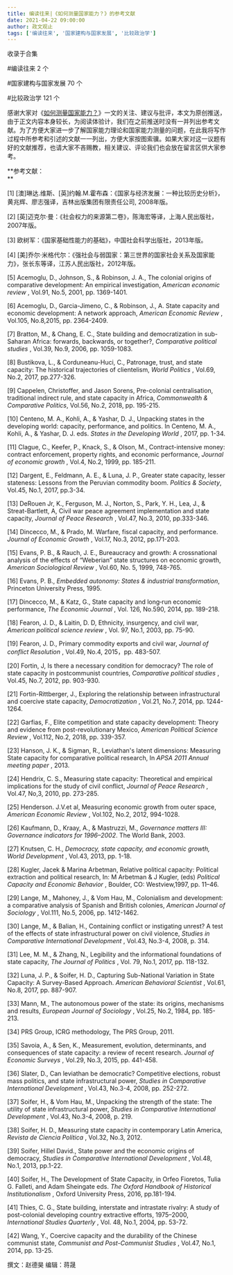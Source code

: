 ```yaml
---
title: 编读往来|《如何测量国家能力？》的参考文献
date: 2021-04-22 09:00:00
author: 政文观止
tags: ['编读往来', '国家建构与国家发展', '比较政治学']
---
```



收录于合集

#编读往来 2 个

#国家建构与国家发展 70 个

#比较政治学 121 个

感谢大家对《[如何测量国家能力？](http://mp.weixin.qq.com/s?__biz=MzI5ODY0MTQ1OA==&mid=2247489485&idx=1&sn=72cc0c938a0ba41c26aec76ee2b28a88&chksm=eca3e690dbd46f860f6ccd34857dd8756ee95e609329a8a2c31a400fb864de74a73b1287afef&scene=21#wechat_redirect)》一文的关注、建议与批评，本文为原创推送，由于正文内容本身较长，为阅读体验计，我们在之前推送时没有一并列出参考文献。为了方便大家进一步了解国家能力理论和国家能力测量的问题，在此我将写作过程中所参考和引述的文献一一列出，方便大家按图索骥。如果大家对这一议题有好的文献推荐，也请大家不吝赐教，相关建议、评论我们也会放在留言区供大家参考。

 **参考文献：  
**

[1] [澳]琳达.维斯、[英]约翰.M.霍布森：《国家与经济发展：一种比较历史分析》，黄兆辉、廖志强译，吉林出版集团有限责任公司, 2008年版。

[2] [英]迈克尔·曼：《社会权力的来源第二卷》，陈海宏等译，上海人民出版社，2007年版。

[3] 欧树军：《国家基础性能力的基础》，中国社会科学出版社，2013年版。

[4] [美]乔尔·米格代尔：《强社会与弱国家：第三世界的国家社会关系及国家能力》，张长东等译，江苏人民出版社，2012年版。

[5] Acemoglu, D., Johnson, S., & Robinson, J. A., The colonial origins of
comparative development: An empirical investigation, _American economic
review_ , Vol.91, No.5, 2001, pp. 1369-1401.

[6] Acemoglu, D., Garcia-Jimeno, C., & Robinson, J., A. State capacity and
economic development: A network approach, _American Economic Review_ ,
Vol.105, No.8,2015, pp. 2364-2409.

[7] Bratton, M., & Chang, E. C., State building and democratization in sub-
Saharan Africa: forwards, backwards, or together?, _Comparative political
studies_ , Vol.39, No.9, 2006, pp. 1059-1083.

[8] Bustikova, L., & Corduneanu-Huci, C., Patronage, trust, and state
capacity: The historical trajectories of clientelism, _World Politics_ ,
Vol.69, No.2, 2017, pp.277-326.

[9] Cappelen, Christoffer, and Jason Sorens, Pre-colonial centralisation,
traditional indirect rule, and state capacity in Africa, _Commonwealth &
Comparative Politics_, Vol.56, No.2, 2018, pp. 195-215.

[10] Centeno, M. A., Kohli, A., & Yashar, D. J., Unpacking states in the
developing world: capacity, performance, and politics. In Centeno, M. A.,
Kohli, A., & Yashar, D. J. eds. _States in the Developing World_ , 2017, pp.
1-34.

[11] Clague, C., Keefer, P., Knack, S., & Olson, M., Contract-intensive money:
contract enforcement, property rights, and economic performance, _Journal of
economic growth_ , Vol.4, No.2, 1999, pp. 185-211.

[12] Dargent, E., Feldmann, A. E., & Luna, J. P., Greater state capacity,
lesser stateness: Lessons from the Peruvian commodity boom. _Politics &
Society_, Vol.45, No.1, 2017, pp.3-34.

[13] DeRouen Jr, K., Ferguson, M. J., Norton, S., Park, Y. H., Lea, J., &
Streat-Bartlett, A, Civil war peace agreement implementation and state
capacity, _Journal of Peace Research_ , Vol.47, No.3, 2010, pp.333-346.

[14] Dincecco, M., & Prado, M. Warfare, fiscal capacity, and performance.
_Journal of Economic Growth_ , Vol.17, No.3, 2012, pp.171-203.

[15] Evans, P. B., & Rauch, J. E., Bureaucracy and growth: A crossnational
analysis of the effects of “Weberian” state structures on economic growth,
_American Sociological Review_ , Vol.60, No. 5, 1999, 748-765.

[16] Evans, P. B., _Embedded autonomy: States & industrial transformation_,
Princeton University Press, 1995.

[17] Dincecco, M., & Katz, G., State capacity and long‐run economic
performance, _The Economic Journal_ , Vol. 126, No.590, 2014, pp. 189-218.

[18] Fearon, J. D., & Laitin, D. D, Ethnicity, insurgency, and civil war,
_American political science review_ , Vol. 97, No.1, 2003, pp. 75-90.

[19] Fearon, J. D., Primary commodity exports and civil war, _Journal of
conflict Resolution_ , Vol.49, No.4, 2015，pp. 483-507.

[20] Fortin, J, Is there a necessary condition for democracy? The role of
state capacity in postcommunist countries, _Comparative political studies_ ,
Vol.45, No.7, 2012, pp. 903-930.

[21] Fortin-Rittberger, J., Exploring the relationship between infrastructural
and coercive state capacity, _Democratization_ , Vol.21, No.7, 2014, pp.
1244-1264.

[22] Garfias, F., Elite competition and state capacity development: Theory and
evidence from post-revolutionary Mexico, _American Political Science Review_ ,
Vol.112, No.2, 2018, pp. 339-357.

[23] Hanson, J. K., & Sigman, R., Leviathan's latent dimensions: Measuring
State capacity for comparative political research, In _APSA 2011 Annual
meeting paper_ , 2013.

[24] Hendrix, C. S., Measuring state capacity: Theoretical and empirical
implications for the study of civil conflict, _Journal of Peace Research_ ,
Vol.47, No,3, 2010, pp. 273-285.

[25] Henderson. J.V.et al, Measuring economic growth from outer space,
_American Economic Review_ , Vol.102, No.2, 2012, 994-1028.

[26] Kaufmann, D., Kraay, A., & Mastruzzi, M., _Governance matters III:
Governance indicators for 1996–2002_. The World Bank, 2003.

[27] Knutsen, C. H., _Democracy, state capacity, and economic growth, World
Development_ , Vol.43, 2013, pp. 1-18.

[28] Kugler, Jacek & Marina Arbetman, Relative political capacity: Political
extraction and political research, In: M Arbetman & J Kugler, (eds) _Political
Capacity and Economic Behavior_ , Boulder, CO: Westview,1997, pp. 11–46.

[29] Lange, M., Mahoney, J., & Vom Hau, M., Colonialism and development: a
comparative analysis of Spanish and British colonies, _American Journal of
Sociology_ , Vol.111, No.5, 2006, pp. 1412-1462.

[30] Lange, M., & Balian, H., Containing conflict or instigating unrest? A
test of the effects of state infrastructural power on civil violence, _Studies
in Comparative International Development_ , Vol.43, No.3-4, 2008, p. 314.

[31] Lee, M. M., & Zhang, N., Legibility and the informational foundations of
state capacity, _The Journal of Politics_ , Vol. 79, No.1, 2017, pp. 118-132.

[32] Luna, J. P., & Soifer, H. D., Capturing Sub-National Variation in State
Capacity: A Survey-Based Approach. _American Behavioral Scientist_ , Vol.61,
No.8, 2017, pp. 887-907.

[33] Mann, M., The autonomous power of the state: its origins, mechanisms and
results, _European Journal of Sociology_ , Vol.25, No.2, 1984, pp. 185-213.

[34] PRS Group, ICRG methodology, The PRS Group, 2011.

[35] Savoia, A., & Sen, K., Measurement, evolution, determinants, and
consequences of state capacity: a review of recent research. _Journal of
Economic Surveys_ , Vol.29, No.3, 2015, pp. 441-458.

[36] Slater, D., Can leviathan be democratic? Competitive elections, robust
mass politics, and state infrastructural power, _Studies in Comparative
International Development_ , Vol.43, No.3-4, 2008, pp. 252-272.

[37] Soifer, H., & Vom Hau, M., Unpacking the strength of the state: The
utility of state infrastructural power, _Studies in Comparative International
Development_ , Vol.43, No.3-4, 2008, p. 219.

[38] Soifer, H. D., Measuring state capacity in contemporary Latin America,
_Revista de Ciencia Política_ , Vol.32, No.3, 2012.

[39] Soifer, Hillel David., State power and the economic origins of democracy,
_Studies in Comparative International Development_ , Vol.48, No.1, 2013,
pp.1-22.

[40] Soifer, H., The Development of State Capacity, in Orfeo Fioretos, Tulia
G. Falleti, and Adam Sheingate eds. _The Oxford Handbook of Historical
Institutionalism_ , Oxford University Press, 2016, pp.181-194.

[41] Thies, C. G., State building, interstate and intrastate rivalry: A study
of post-colonial developing country extractive efforts, 1975–2000,
_International Studies Quarterly_ , Vol. 48, No.1, 2004, pp. 53-72.

[42] Wang, Y., Coercive capacity and the durability of the Chinese communist
state, _Communist and Post-Communist Studies_ , Vol.47, No.1, 2014, pp. 13-25.  

  

撰文：赵德昊 编辑：蒋晟  

  

  

